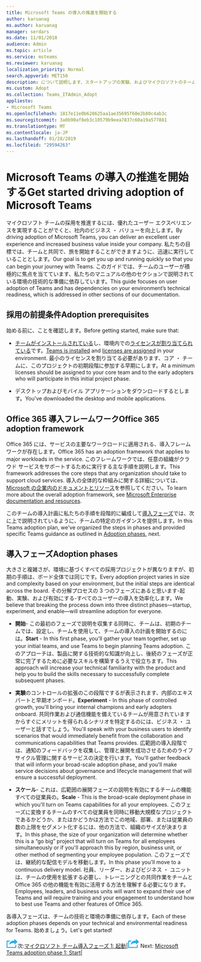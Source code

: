 ```yaml
---
title: Microsoft Teams の導入の推進を開始する
author: karuanag
ms.author: karuanag
manager: serdars
ms.date: 11/01/2018
audience: Admin
ms.topic: article
ms.service: msteams
ms.reviewer: karuanag
localization_priority: Normal
search.appverid: MET150
description: について説明します、スタートアップの実験、およびマイクロソフトのチームへの浸透のフェーズを有効にします。
ms.custom: Adopt
ms.collection: Teams_ITAdmin_Adopt
appliesto:
- Microsoft Teams
ms.openlocfilehash: 1817e11e0b628625aa1ae35695f60e2b80c4ab3c
ms.sourcegitcommit: 3a0b90af8eb3c10579b9eea7837c60a19a577881
ms.translationtype: MT
ms.contentlocale: ja-JP
ms.lasthandoff: 01/28/2019
ms.locfileid: "29594263"
---
```

# <a name="get-started-driving-adoption-of-microsoft-teams"></a><span data-ttu-id="4d8a7-103">Microsoft Teams の導入の推進を開始する</span><span class="sxs-lookup"><span data-stu-id="4d8a7-103">Get started driving adoption of Microsoft Teams</span></span>

<span data-ttu-id="4d8a7-104">マイクロソフト チームの採用を推進するには、優れたユーザー エクスペリエンスを実現することがでくと、社内のビジネス ・ バリューを向上します。</span><span class="sxs-lookup"><span data-stu-id="4d8a7-104">By driving adoption of Microsoft Teams, you can deliver an excellent user experience and increased business value inside your company.</span></span> <span data-ttu-id="4d8a7-105">私たちの目標では、チームと共同で、旅を開始することができますように、迅速に実行していることとします。</span><span class="sxs-lookup"><span data-stu-id="4d8a7-105">Our goal is to get you up and running quickly so that you can begin your journey with Teams.</span></span> <span data-ttu-id="4d8a7-106">このガイドでは、チームのユーザーが積極的に焦点を当てています、私たちのマニュアルの他のセクションで説明されている環境の技術的な準備に依存しています。</span><span class="sxs-lookup"><span data-stu-id="4d8a7-106">This guide focuses on user adoption of Teams and has dependencies on your environment’s technical readiness, which is addressed in other sections of our documentation.</span></span>

## <a name="adoption-prerequisites"></a><span data-ttu-id="4d8a7-107">採用の前提条件</span><span class="sxs-lookup"><span data-stu-id="4d8a7-107">Adoption prerequisites</span></span>

<span data-ttu-id="4d8a7-108">始める前に、ことを確認します。</span><span class="sxs-lookup"><span data-stu-id="4d8a7-108">Before getting started, make sure that:</span></span>

- <span data-ttu-id="4d8a7-109">[チームがインストールされている](get-clients.md)し、環境内での[ライセンスが割り当てられている](office-365-licensing.md)です。</span><span class="sxs-lookup"><span data-stu-id="4d8a7-109">[Teams is installed](get-clients.md) and [licenses are assigned](office-365-licensing.md) in your environment.</span></span> <span data-ttu-id="4d8a7-110">最小のライセンスを割り当てる必要があります、コア ・ チームに、このプロジェクトの初期段階に参加する早期にします。</span><span class="sxs-lookup"><span data-stu-id="4d8a7-110">At a minimum licenses should be assigned to your core team and to the early adopters who will participate in this initial project phase.</span></span>

- <span data-ttu-id="4d8a7-111">デスクトップおよびモバイル アプリケーションをダウンロードするとします。</span><span class="sxs-lookup"><span data-stu-id="4d8a7-111">You've downloaded the desktop and mobile applications.</span></span> 

## <a name="office-365-adoption-framework"></a><span data-ttu-id="4d8a7-112">Office 365 導入フレームワーク</span><span class="sxs-lookup"><span data-stu-id="4d8a7-112">Office 365 adoption framework</span></span>

<span data-ttu-id="4d8a7-113">Office 365 には、サービスの主要なワークロードに適用される、導入フレームワークが存在します。</span><span class="sxs-lookup"><span data-stu-id="4d8a7-113">Office 365 has an adoption framework that applies to major workloads in the service.</span></span> <span data-ttu-id="4d8a7-114">このフレームワークでは、任意の組織がクラウド サービスをサポートするために実行する主な手順を説明します。</span><span class="sxs-lookup"><span data-stu-id="4d8a7-114">This framework addresses the core steps that any organization should take to support cloud services.</span></span> <span data-ttu-id="4d8a7-115">導入の全体的な枠組みに関する詳細については、 [Microsoft の企業内のドキュメントとリソース](https://aka.ms/O365AdoptionHub)を参照してください。</span><span class="sxs-lookup"><span data-stu-id="4d8a7-115">To learn more about the overall adoption framework, see [Microsoft Enterprise documentation and resources](https://aka.ms/O365AdoptionHub).</span></span> 

<span data-ttu-id="4d8a7-116">このチームの導入計画に私たちの手順を段階的に編成して[導入フェーズ](#adoption-phases)では、次に上で説明されているように、チームの特定のガイダンスを提供します。</span><span class="sxs-lookup"><span data-stu-id="4d8a7-116">In this Teams adoption plan, we've organized the steps in phases and provided specific Teams guidance as outlined in [Adoption phases](#adoption-phases), next.</span></span>

## <a name="adoption-phases"></a><span data-ttu-id="4d8a7-117">導入フェーズ</span><span class="sxs-lookup"><span data-stu-id="4d8a7-117">Adoption phases</span></span> 

<span data-ttu-id="4d8a7-118">大きさと複雑さが、環境に基づくすべての採用プロジェクトが異なりますが、初期の手順は、ボード全体では同じです。</span><span class="sxs-lookup"><span data-stu-id="4d8a7-118">Every adoption project varies in size and complexity based on your environment, but the initial steps are identical across the board.</span></span> <span data-ttu-id="4d8a7-119">その分解プロセスの 3 つのフェーズにあると思います-起動、実験、および有効にする-すべてのユーザーの導入を効率化します。</span><span class="sxs-lookup"><span data-stu-id="4d8a7-119">We believe that breaking the process down into three distinct phases—startup, experiment, and enable—will streamline adoption for everyone.</span></span>  

- <span data-ttu-id="4d8a7-120">**開始**- この最初のフェーズで説明を収集する同時に、チームは、初期のチームでは、設定し、チームを使用して、チームの導入の計画を開始するのには。</span><span class="sxs-lookup"><span data-stu-id="4d8a7-120">**Start** - In this first phase, you'll gather your team together, set up your initial teams, and use Teams to begin planning Teams adoption.</span></span> <span data-ttu-id="4d8a7-121">このアプローチは、製品に関する技術的な知識が向上し、後続のフェーズが正常に完了するために必要なスキルを構築するうえで役立ちます。</span><span class="sxs-lookup"><span data-stu-id="4d8a7-121">This approach will increase your technical familiarity with the product and help you to build the skills necessary to successfully complete subsequent phases.</span></span> 

- <span data-ttu-id="4d8a7-122">**実験**のコントロールの拡張のこの段階でするが表示されます、内部のエキスパートと早期オンボード。</span><span class="sxs-lookup"><span data-stu-id="4d8a7-122">**Experiment** - In this phase of controlled growth, you'll bring your internal champions and early adopters onboard.</span></span> <span data-ttu-id="4d8a7-123">共同作業および通信機能を備えているチームが用意されていますからすぐにメリットを得られるシナリオを特定するのには、ビジネス ・ ユーザーと話すでしょう。</span><span class="sxs-lookup"><span data-stu-id="4d8a7-123">You'll speak with your business users to identify scenarios that would immediately benefit from the collaboration and communications capabilities that Teams provides.</span></span> <span data-ttu-id="4d8a7-124">広範囲の導入段階では、通知のフィードバックを収集し、管理と展開を成功させるためのライフ サイクル管理に関するサービスの決定を行います。</span><span class="sxs-lookup"><span data-stu-id="4d8a7-124">You'll gather feedback that will inform your broad-scale adoption phase, and you'll make service decisions about governance and lifecycle management that will ensure a successful deployment.</span></span>

- <span data-ttu-id="4d8a7-125">**スケール**- これは、広範囲の展開フェーズの説明を有効にするチームの機能すべての従業員の。</span><span class="sxs-lookup"><span data-stu-id="4d8a7-125">**Scale** - This is the broad-scale deployment phase in which you'll turn on Teams capabilities for all your employees.</span></span> <span data-ttu-id="4d8a7-126">このフェーズに変換するチームのすべての従業員を同時に移動大規模なプロジェクトであるかどうか、またはかどうかは方法でこの地域、部署、または従業員の数の上限をセグメント化するには、他の方法で、組織のサイズが決まります。</span><span class="sxs-lookup"><span data-stu-id="4d8a7-126">In this phase, the size of your organization will determine whether this is a “go big” project that will turn on Teams for all employees simultaneously or if you'll approach this by region, business unit, or other method of segmenting your employee population.</span></span> <span data-ttu-id="4d8a7-127">このフェーズでは、継続的な配信モデルを移動します。</span><span class="sxs-lookup"><span data-stu-id="4d8a7-127">In this phase you'll move to a continuous delivery model.</span></span> <span data-ttu-id="4d8a7-128">社員、リーダー、およびビジネス ・ ユニットは、チームの使用を拡張する必要し、トレーニングとの共同作業をチームと Office 365 の他の機能を有効に活用する方法を理解する必要になります。</span><span class="sxs-lookup"><span data-stu-id="4d8a7-128">Employees, leaders, and business units will want to expand their use of Teams and will require training and your engagement to understand how to best use Teams and other features of Office 365.</span></span>   

<span data-ttu-id="4d8a7-129">各導入フェーズは、チームの技術と環境の準備に依存します。</span><span class="sxs-lookup"><span data-stu-id="4d8a7-129">Each of these adoption phases depends on your technical and environmental readiness for Teams.</span></span> <span data-ttu-id="4d8a7-130">始めましょう。</span><span class="sxs-lookup"><span data-stu-id="4d8a7-130">Let's get started!</span></span>


<span data-ttu-id="4d8a7-131">![次の手順を実行アイコン](media/teams-adoption-next-icon.png)次:[マイクロソフト チーム導入フェーズ 1: 起動](teams-adoption-phase1.md)|</span><span class="sxs-lookup"><span data-stu-id="4d8a7-131">![Next Steps icon](media/teams-adoption-next-icon.png) Next:        [Microsoft Teams adoption phase 1: Start](teams-adoption-phase1.md)|</span></span>
